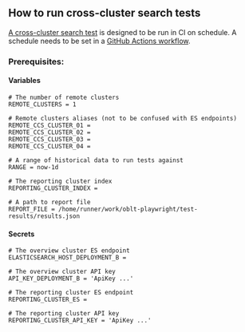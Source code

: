 ## How to run cross-cluster search tests

[A cross-cluster search test](https://github.com/elastic/oblt-playwright/blob/main/tests/api/apm_ccs.api.spec.ts) is designed to be run in CI on schedule. A schedule needs to be set in a [GitHub Actions workflow](https://github.com/elastic/oblt-playwright/blob/main/.github/workflows/stateful_ccs.yml#L4).

### Prerequisites:

#### Variables
```
# The number of remote clusters
REMOTE_CLUSTERS = 1

# Remote clusters aliases (not to be confused with ES endpoints)
REMOTE_CCS_CLUSTER_01 = 
REMOTE_CCS_CLUSTER_02 = 
REMOTE_CCS_CLUSTER_03 = 
REMOTE_CCS_CLUSTER_04 =

# A range of historical data to run tests against
RANGE = now-1d

# The reporting cluster index
REPORTING_CLUSTER_INDEX =

# A path to report file
REPORT_FILE = /home/runner/work/oblt-playwright/test-results/results.json
```

#### Secrets
```
# The overview cluster ES endpoint
ELASTICSEARCH_HOST_DEPLOYMENT_B =

# The overview cluster API key
API_KEY_DEPLOYMENT_B = 'ApiKey ...'

# The reporting cluster ES endpoint
REPORTING_CLUSTER_ES =

# The reporting cluster API key
REPORTING_CLUSTER_API_KEY = 'ApiKey ...'
```

